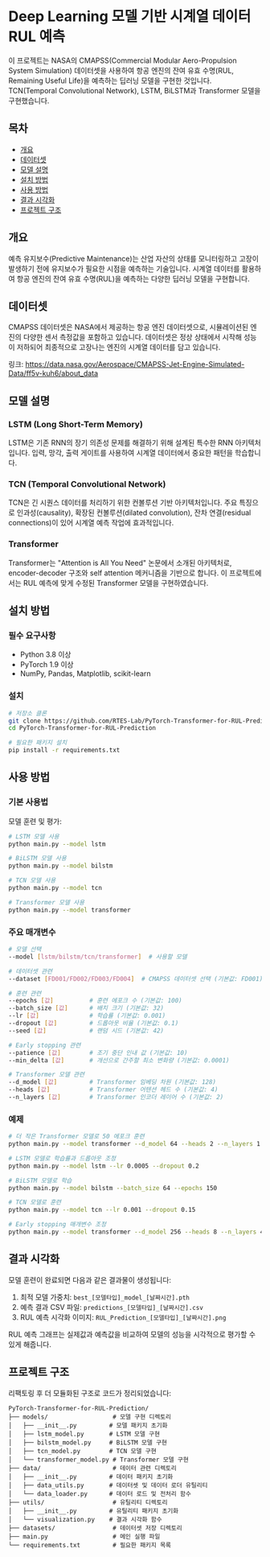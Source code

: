# Deep Learning 모델 기반 시계열 데이터 RUL 예측

이 프로젝트는 NASA의 CMAPSS(Commercial Modular Aero-Propulsion System Simulation) 데이터셋을 사용하여 항공 엔진의 잔여 유효 수명(RUL, Remaining Useful Life)을 예측하는 딥러닝 모델을 구현한 것입니다. TCN(Temporal Convolutional Network), LSTM, BiLSTM과 Transformer 모델을 구현했습니다.

## 목차
- [개요](#개요)
- [데이터셋](#데이터셋)
- [모델 설명](#모델-설명)
- [설치 방법](#설치-방법)
- [사용 방법](#사용-방법)
- [결과 시각화](#결과-시각화)
- [프로젝트 구조](#프로젝트-구조)
  
## 개요

예측 유지보수(Predictive Maintenance)는 산업 자산의 상태를 모니터링하고 고장이 발생하기 전에 유지보수가 필요한 시점을 예측하는 기술입니다. 시계열 데이터를 활용하여 항공 엔진의 잔여 유효 수명(RUL)을 예측하는 다양한 딥러닝 모델을 구현합니다.


## 데이터셋

CMAPSS 데이터셋은 NASA에서 제공하는 항공 엔진 데이터셋으로, 시뮬레이션된 엔진의 다양한 센서 측정값을 포함하고 있습니다. 데이터셋은 정상 상태에서 시작해 성능이 저하되어 최종적으로 고장나는 엔진의 시계열 데이터를 담고 있습니다.

링크: https://data.nasa.gov/Aerospace/CMAPSS-Jet-Engine-Simulated-Data/ff5v-kuh6/about_data

## 모델 설명

### LSTM (Long Short-Term Memory)
LSTM은 기존 RNN의 장기 의존성 문제를 해결하기 위해 설계된 특수한 RNN 아키텍처입니다. 입력, 망각, 출력 게이트를 사용하여 시계열 데이터에서 중요한 패턴을 학습합니다.

### TCN (Temporal Convolutional Network)
TCN은 긴 시퀀스 데이터를 처리하기 위한 컨볼루션 기반 아키텍처입니다. 주요 특징으로 인과성(causality), 확장된 컨볼루션(dilated convolution), 잔차 연결(residual connections)이 있어 시계열 예측 작업에 효과적입니다.

### Transformer
Transformer는 "Attention is All You Need" 논문에서 소개된 아키텍처로, encoder-decoder 구조와 self attention 메커니즘을 기반으로 합니다. 이 프로젝트에서는 RUL 예측에 맞게 수정된 Transformer 모델을 구현하였습니다.

## 설치 방법

### 필수 요구사항
- Python 3.8 이상
- PyTorch 1.9 이상
- NumPy, Pandas, Matplotlib, scikit-learn

### 설치

```bash
# 저장소 클론
git clone https://github.com/RTES-Lab/PyTorch-Transformer-for-RUL-Prediction.git
cd PyTorch-Transformer-for-RUL-Prediction

# 필요한 패키지 설치
pip install -r requirements.txt
```

## 사용 방법

### 기본 사용법

모델 훈련 및 평가:

```bash
# LSTM 모델 사용
python main.py --model lstm

# BiLSTM 모델 사용
python main.py --model bilstm

# TCN 모델 사용
python main.py --model tcn

# Transformer 모델 사용
python main.py --model transformer
```

### 주요 매개변수

```bash
# 모델 선택
--model [lstm/bilstm/tcn/transformer]  # 사용할 모델

# 데이터셋 관련
--dataset [FD001/FD002/FD003/FD004]  # CMAPSS 데이터셋 선택 (기본값: FD001)

# 훈련 관련
--epochs [값]          # 훈련 에포크 수 (기본값: 100)
--batch_size [값]      # 배치 크기 (기본값: 32)
--lr [값]              # 학습률 (기본값: 0.001)
--dropout [값]         # 드롭아웃 비율 (기본값: 0.1)
--seed [값]            # 랜덤 시드 (기본값: 42)

# Early stopping 관련
--patience [값]        # 조기 중단 인내 값 (기본값: 10)
--min_delta [값]       # 개선으로 간주할 최소 변화량 (기본값: 0.0001)

# Transformer 모델 관련
--d_model [값]         # Transformer 임베딩 차원 (기본값: 128)
--heads [값]           # Transformer 어텐션 헤드 수 (기본값: 4)
--n_layers [값]        # Transformer 인코더 레이어 수 (기본값: 2)
```

### 예제

```bash
# 더 작은 Transformer 모델로 50 에포크 훈련
python main.py --model transformer --d_model 64 --heads 2 --n_layers 1 --epochs 50

# LSTM 모델로 학습률과 드롭아웃 조정
python main.py --model lstm --lr 0.0005 --dropout 0.2

# BiLSTM 모델로 학습
python main.py --model bilstm --batch_size 64 --epochs 150

# TCN 모델로 훈련
python main.py --model tcn --lr 0.001 --dropout 0.15

# Early stopping 매개변수 조정
python main.py --model transformer --d_model 256 --heads 8 --n_layers 4 --seq_len 30 --lr 0.0005 --patience 15 --lr_scheduler
```

## 결과 시각화

모델 훈련이 완료되면 다음과 같은 결과물이 생성됩니다:

1. 최적 모델 가중치: `best_[모델타입]_model_[날짜시간].pth`
2. 예측 결과 CSV 파일: `predictions_[모델타입]_[날짜시간].csv`
3. RUL 예측 시각화 이미지: `RUL_Prediction_[모델타입]_[날짜시간].png`

RUL 예측 그래프는 실제값과 예측값을 비교하여 모델의 성능을 시각적으로 평가할 수 있게 해줍니다.

## 프로젝트 구조

리팩토링 후 더 모듈화된 구조로 코드가 정리되었습니다:

```
PyTorch-Transformer-for-RUL-Prediction/
├── models/                  # 모델 구현 디렉토리
│   ├── __init__.py         # 모델 패키지 초기화
│   ├── lstm_model.py       # LSTM 모델 구현
│   ├── bilstm_model.py     # BiLSTM 모델 구현
│   ├── tcn_model.py        # TCN 모델 구현
│   └── transformer_model.py # Transformer 모델 구현
├── data/                    # 데이터 관련 디렉토리
│   ├── __init__.py         # 데이터 패키지 초기화
│   ├── data_utils.py       # 데이터셋 및 데이터 로더 유틸리티
│   └── data_loader.py      # 데이터 로드 및 전처리 함수
├── utils/                   # 유틸리티 디렉토리
│   ├── __init__.py         # 유틸리티 패키지 초기화
│   └── visualization.py    # 결과 시각화 함수
├── datasets/                # 데이터셋 저장 디렉토리
├── main.py                  # 메인 실행 파일
└── requirements.txt         # 필요한 패키지 목록
```
